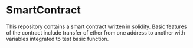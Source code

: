 # SmartContract
This repository contains a smart contract written in solidity. Basic features of the contract include transfer of ether from one address to another with variables integrated to test basic function. 
